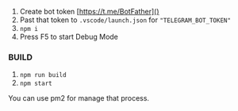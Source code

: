1. Create bot token [https://t.me/BotFather]()
2. Past that token to `.vscode/launch.json` for `"TELEGRAM_BOT_TOKEN"`
3. `npm i`
4. Press F5 to start Debug Mode


### BUILD
1. `npm run build`
2. `npm start`

You can use pm2 for manage that process.